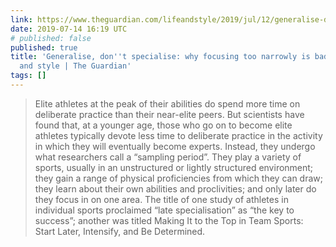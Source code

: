 ```yaml
---
link: https://www.theguardian.com/lifeandstyle/2019/jul/12/generalise-dont-specialise-why-focusing-too-narrowly-is-bad-for-us
date: 2019-07-14 16:19 UTC
# published: false
published: true
title: 'Generalise, don''t specialise: why focusing too narrowly is bad for us | Life
  and style | The Guardian'
tags: []
---
```


> Elite athletes at the peak of their abilities do spend more time on deliberate practice than their near-elite peers. But scientists have found that, at a younger age, those who go on to become elite athletes typically devote less time to deliberate practice in the activity in which they will eventually become experts. Instead, they undergo what researchers call a “sampling period”. They play a variety of sports, usually in an unstructured or lightly structured environment; they gain a range of physical proficiencies from which they can draw; they learn about their own abilities and proclivities; and only later do they focus in on one area. The title of one study of athletes in individual sports proclaimed “late specialisation” as “the key to success”; another was titled Making It to the Top in Team Sports: Start Later, Intensify, and Be Determined.
